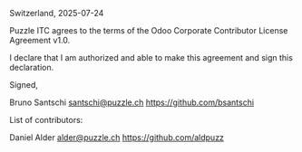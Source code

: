 Switzerland, 2025-07-24

Puzzle ITC agrees to the terms of the Odoo Corporate Contributor License
Agreement v1.0.

I declare that I am authorized and able to make this agreement and sign this
declaration.

Signed,

Bruno Santschi santschi@puzzle.ch https://github.com/bsantschi

List of contributors:

Daniel Alder alder@puzzle.ch https://github.com/aldpuzz
